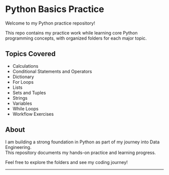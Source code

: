 # Python Basics Practice

Welcome to my Python practice repository!

This repo contains my practice work while learning core Python programming concepts, with organized folders for each major topic.

## Topics Covered

- Calculations
- Conditional Statements and Operators
- Dictionary
- For Loops
- Lists
- Sets and Tuples
- Strings
- Variables
- While Loops
- Workflow Exercises

## About

I am building a strong foundation in Python as part of my journey into Data Engineering.  
This repository documents my hands-on practice and learning progress.

Feel free to explore the folders and see my coding journey!

---
